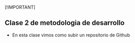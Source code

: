 [!IMPORTANT]

## Clase 2 de metodologia de desarrollo

- En esta clase vimos como subir un repositorio de Github
